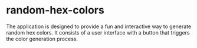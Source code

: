 # random-hex-colors
The application is designed to provide a fun and interactive way to generate random hex colors. It consists of a user interface with a button that triggers the color generation process.
